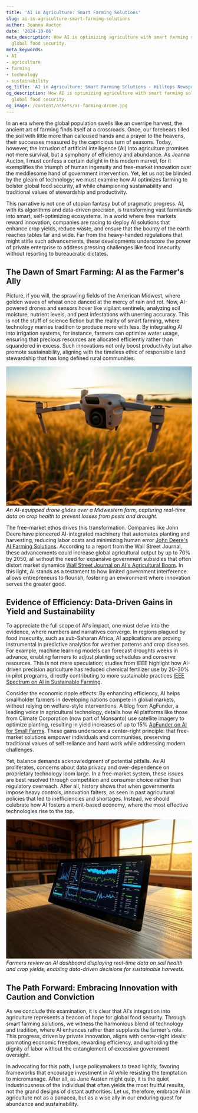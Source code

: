```yaml
---
title: 'AI in Agriculture: Smart Farming Solutions'
slug: ai-in-agriculture-smart-farming-solutions
author: Joanna Aucton
date: '2024-10-06'
meta_description: How AI is optimizing agriculture with smart farming solutions for
  global food security.
meta_keywords:
- AI
- agriculture
- farming
- technology
- sustainability
og_title: 'AI in Agriculture: Smart Farming Solutions - Hilltops Newspaper'
og_description: How AI is optimizing agriculture with smart farming solutions for
  global food security.
og_image: /content/assets/ai-farming-drone.jpg
---
```


In an era where the global population swells like an overripe harvest, the ancient art of farming finds itself at a crossroads. Once, our forebears tilled the soil with little more than calloused hands and a prayer to the heavens, their successes measured by the capricious turn of seasons. Today, however, the intrusion of artificial intelligence (AI) into agriculture promises not mere survival, but a symphony of efficiency and abundance. As Joanna Aucton, I must confess a certain delight in this modern marvel, for it exemplifies the triumph of human ingenuity and free-market innovation over the meddlesome hand of government intervention. Yet, let us not be blinded by the gleam of technology; we must examine how AI optimizes farming to bolster global food security, all while championing sustainability and traditional values of stewardship and productivity.

This narrative is not one of utopian fantasy but of pragmatic progress. AI, with its algorithms and data-driven precision, is transforming vast farmlands into smart, self-optimizing ecosystems. In a world where free markets reward innovation, companies are racing to deploy AI solutions that enhance crop yields, reduce waste, and ensure that the bounty of the earth reaches tables far and wide. Far from the heavy-handed regulations that might stifle such advancements, these developments underscore the power of private enterprise to address pressing challenges like food insecurity without resorting to bureaucratic dictates.

## The Dawn of Smart Farming: AI as the Farmer's Ally

Picture, if you will, the sprawling fields of the American Midwest, where golden waves of wheat once danced at the mercy of rain and rot. Now, AI-powered drones and sensors hover like vigilant sentinels, analyzing soil moisture, nutrient levels, and pest infestations with unerring accuracy. This is not the stuff of science fiction but the reality of smart farming, where technology marries tradition to produce more with less. By integrating AI into irrigation systems, for instance, farmers can optimize water usage, ensuring that precious resources are allocated efficiently rather than squandered in excess. Such innovations not only boost productivity but also promote sustainability, aligning with the timeless ethic of responsible land stewardship that has long defined rural communities.

![AI-powered drone surveying fields](/content/assets/ai-drone-fields.jpg)  
*An AI-equipped drone glides over a Midwestern farm, capturing real-time data on crop health to prevent losses from pests and drought.*

The free-market ethos drives this transformation. Companies like John Deere have pioneered AI-integrated machinery that automates planting and harvesting, reducing labor costs and minimizing human error [John Deere's AI Farming Solutions](https://www.deere.com/en/technology/ai-in-agriculture/). According to a report from the Wall Street Journal, these advancements could increase global agricultural output by up to 70% by 2050, all without the need for expansive government subsidies that often distort market dynamics [Wall Street Journal on AI's Agricultural Boom](https://www.wsj.com/articles/ai-revolutionizes-farming-global-output-2023). In this light, AI stands as a testament to how limited government interference allows entrepreneurs to flourish, fostering an environment where innovation serves the greater good.

## Evidence of Efficiency: Data-Driven Gains in Yield and Sustainability

To appreciate the full scope of AI's impact, one must delve into the evidence, where numbers and narratives converge. In regions plagued by food insecurity, such as sub-Saharan Africa, AI applications are proving instrumental in predictive analytics for weather patterns and crop diseases. For example, machine learning models can forecast droughts weeks in advance, enabling farmers to adjust planting schedules and conserve resources. This is not mere speculation; studies from IEEE highlight how AI-driven precision agriculture has reduced chemical fertilizer use by 20–30% in pilot programs, directly contributing to more sustainable practices [IEEE Spectrum on AI in Sustainable Farming](https://spectrum.ieee.org/ai-precision-agriculture).

Consider the economic ripple effects: By enhancing efficiency, AI helps smallholder farmers in developing nations compete in global markets, without relying on welfare-style interventions. A blog from AgFunder, a leading voice in agricultural technology, details how AI platforms like those from Climate Corporation (now part of Monsanto) use satellite imagery to optimize planting, resulting in yield increases of up to 15% [AgFunder on AI for Small Farms](https://agfunder.com/blog/ai-optimizing-smallholder-farming). These gains underscore a center-right principle: that free-market solutions empower individuals and communities, preserving traditional values of self-reliance and hard work while addressing modern challenges.

Yet, balance demands acknowledgment of potential pitfalls. As AI proliferates, concerns about data privacy and over-dependence on proprietary technology loom large. In a free-market system, these issues are best resolved through competition and consumer choice rather than regulatory overreach. After all, history shows that when governments impose heavy controls, innovation falters, as seen in past agricultural policies that led to inefficiencies and shortages. Instead, we should celebrate how AI fosters a merit-based economy, where the most effective technologies rise to the top.

![AI analytics dashboard in a farmhouse](/content/assets/ai-farming-dashboard.jpg)  
*Farmers review an AI dashboard displaying real-time data on soil health and crop yields, enabling data-driven decisions for sustainable harvests.*

## The Path Forward: Embracing Innovation with Caution and Conviction

As we conclude this examination, it is clear that AI's integration into agriculture represents a beacon of hope for global food security. Through smart farming solutions, we witness the harmonious blend of technology and tradition, where AI enhances rather than supplants the farmer's role. This progress, driven by private innovation, aligns with center-right ideals: promoting economic freedom, rewarding efficiency, and upholding the dignity of labor without the entanglement of excessive government oversight.

In advocating for this path, I urge policymakers to tread lightly, favoring frameworks that encourage investment in AI while resisting the temptation to micromanage. After all, as Jane Austen might quip, it is the quiet industriousness of the individual that often yields the most fruitful results, not the grand designs of distant authorities. Let us, therefore, embrace AI in agriculture not as a panacea, but as a wise ally in our enduring quest for abundance and sustainability.


